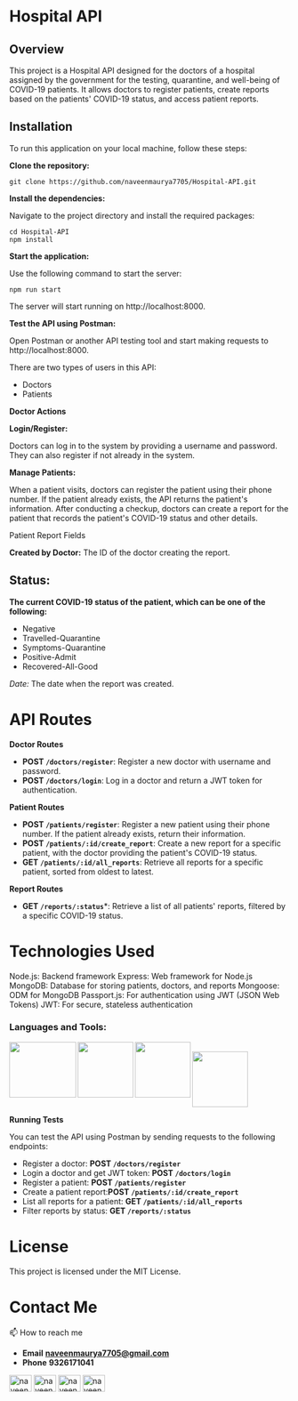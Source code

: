 # Hospital API

## Overview

This project is a Hospital API designed for the doctors of a hospital assigned by the government for the testing, quarantine, and well-being of COVID-19 patients. It allows doctors to register patients, create reports based on the patients' COVID-19 status, and access patient reports.

## **Installation**

To run this application on your local machine, follow these steps:

**Clone the repository:**

```
git clone https://github.com/naveenmaurya7705/Hospital-API.git

```

**Install the dependencies:**

Navigate to the project directory and install the required packages:


``` 
cd Hospital-API
npm install

 ```

**Start the application:**

Use the following command to start the server:


```
npm run start
```

The server will start running on http://localhost:8000.

**Test the API using Postman:**

Open Postman or another API testing tool and start making requests to http://localhost:8000.


There are two types of users in this API:

* Doctors
* Patients

**Doctor Actions**

**Login/Register:**

   Doctors can log in to the system by providing a username and password. They can also register if not already in the system.

**Manage Patients:**

   When a patient visits, doctors can register the patient using their phone number. If the patient already exists, the API returns the patient's information.
   After conducting a checkup, doctors can create a report for the patient that records the patient's COVID-19 status and other details.


Patient Report Fields

**Created by Doctor:**
 The ID of the doctor creating the report.

## **Status:** 
   
   **The current COVID-19 status of the patient, which can be one of the following:**

 *  Negative
 *  Travelled-Quarantine
 *  Symptoms-Quarantine 
 *  Positive-Admit
 *  Recovered-All-Good

*Date:* The date when the report was created.

# API Routes

**Doctor Routes**

* **POST `/doctors/register`**: Register a new doctor with username and password.
* **POST  `/doctors/login`**:
Log in a doctor and return a JWT token for authentication.

**Patient Routes**

* **POST `/patients/register`**: Register a new patient using their phone number. If the patient already exists, return their information.
* **POST `/patients/:id/create_report`**: Create a new report for a specific patient, with the doctor providing the patient's COVID-19 status.
* **GET `/patients/:id/all_reports`**: Retrieve all reports for a specific patient, sorted from oldest to latest.

**Report Routes**

* **GET `/reports/:status`***: Retrieve a list of all patients' reports, filtered by a specific COVID-19 status.

# Technologies Used

Node.js: Backend framework
Express: Web framework for Node.js
MongoDB: Database for storing patients, doctors, and reports
Mongoose: ODM for MongoDB
Passport.js: For authentication using JWT (JSON Web Tokens)
JWT: For secure, stateless authentication

<h3 align="left">Languages and Tools:</h3>

<p>
<img align="left" src="https://user-images.githubusercontent.com/18380165/224741719-3887a83f-9041-49b5-b1d3-a4b636147582.png" width="120" height="100">
<img align="left" src="https://user-images.githubusercontent.com/18380165/224742317-8448ec1f-c35e-4fa3-99bf-5075da765c1a.png" width="100" height="100">
<img align="left" src="https://user-images.githubusercontent.com/18380165/224742804-66cd82b1-fedd-40a1-ad43-6cd2a7b91e46.png" width="100" height="100">
<br>
<img  src="https://user-images.githubusercontent.com/18380165/224329339-a5174b23-1a5c-4ae4-95c8-ead20a29d77e.png" width="100" height="100">
</p>


**Running Tests**

You can test the API using Postman by sending requests to the following endpoints:

* Register a doctor: **POST `/doctors/register`**
* Login a doctor and get JWT token: **POST `/doctors/login`**
* Register a patient: **POST `/patients/register`**
* Create a patient report:**POST `/patients/:id/create_report`**
* List all reports for a patient: **GET `/patients/:id/all_reports`**
* Filter reports by status: **GET `/reports/:status`**


# License

This project is licensed under the MIT License.

# Contact Me
  📫 How to reach me
 *   __Email__ **naveenmaurya7705@gmail.com**
  *  __Phone__   **9326171041**

   <p align="left">
<a href="https://twitter.com/naveenm51561512" target="blank"><img align="center" src="https://raw.githubusercontent.com/rahuldkjain/github-profile-readme-generator/master/src/images/icons/Social/twitter.svg" alt="naveenm51561512" height="30" width="40" /></a>
<a href="https://linkedin.com/in/naveenmaurya7705" target="blank"><img align="center" src="https://raw.githubusercontent.com/rahuldkjain/github-profile-readme-generator/master/src/images/icons/Social/linked-in-alt.svg" alt="naveenmaurya7705" height="30" width="40" /></a>
<a href="https://fb.com/naveen.maurya.90475" target="blank"><img align="center" src="https://raw.githubusercontent.com/rahuldkjain/github-profile-readme-generator/master/src/images/icons/Social/facebook.svg" alt="naveen.maurya.90475" height="30" width="40" /></a>
<a href="https://instagram.com/naveenmaurya7705" target="blank"><img align="center" src="https://raw.githubusercontent.com/rahuldkjain/github-profile-readme-generator/master/src/images/icons/Social/instagram.svg" alt="naveenmaurya7705" height="30" width="40" /></a>
</p>
